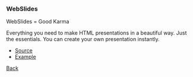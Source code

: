 ### WebSlides

WebSlides = Good Karma

Everything you need to make HTML presentations in a beautiful way.
Just the essentials.
You can create your own presentation instantly.

* [Source](https://github.com/jlantunez/webslides)
* [Example](https://webslides.tv/)

[Back](0.md)
